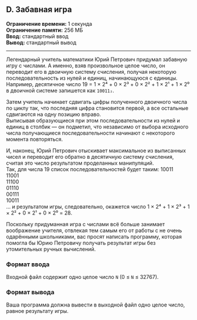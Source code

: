 ## D. Забавная игра

**Ограничение времени:** 1 секунда  
**Ограничение памяти:** 256 МБ  
**Ввод:** стандартный ввод  
**Вывод:** стандартный вывод  

---

Легендарный учитель математики Юрий Петрович придумал забавную игру с числами. А именно, взяв произвольное целое число, он переводит его в двоичную систему счисления, получая некоторую последовательность из нулей и единиц, начинающуюся с единицы.  
Например, десятичное число 19 = 1 × 2⁴ + 0 × 2³ + 0 × 2² + 1 × 2¹ + 1 × 2⁰ в двоичной системе запишется как `10011₂`.

Затем учитель начинает сдвигать цифры полученного двоичного числа по циклу так, что последняя цифра становится первой, а все остальные сдвигаются на одну позицию вправо.  
Выписывая образующиеся при этом последовательности из нулей и единиц в столбик — он подметил, что независимо от выбора исходного числа получающиеся последовательности начинают с некоторого момента повторяться.

И, наконец, Юрий Петрович отыскивает максимальное из выписанных чисел и переводит его обратно в десятичную систему счисления, считая это число результатом проделанных манипуляций.  
Так, для числа 19 список последовательностей будет таким:
10011  
11001  
11100  
01110  
00111  
10011  
…
и результатом игры, следовательно, окажется число 1 × 2⁴ + 1 × 2³ + 1 × 2² + 0 × 2¹ + 0 × 2⁰ = 28.

Поскольку придуманная игра с числами всё больше занимает воображение учителя, отвлекая тем самым его от работы с не очень одарёнными школьниками, вас просят написать программу, которая помогла бы Юрию Петровичу получать результат игры без утомительных ручных вычислений.

### Формат ввода

Входной файл содержит одно целое число `N` (0 ≤ `N` ≤ 32767).

### Формат вывода

Ваша программа должна вывести в выходной файл одно целое число, равное результату игры.